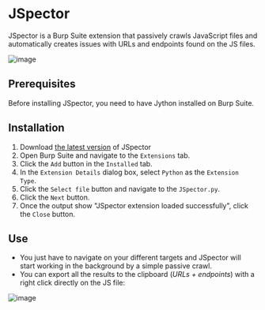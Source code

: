 # JSpector

JSpector is a Burp Suite extension that passively crawls JavaScript files and automatically creates issues with URLs and endpoints found on the JS files.

![image](https://user-images.githubusercontent.com/16657045/228315561-ee2fa437-5020-45c2-99b2-6ee8cd71f880.png)

## Prerequisites

Before installing JSpector, you need to have Jython installed on Burp Suite.

## Installation

1.  Download [the latest version](https://github.com/hisxo/JSpector/releases) of JSpector
2.  Open Burp Suite and navigate to the `Extensions` tab.
3.  Click the `Add` button in the `Installed` tab.
4.  In the `Extension Details` dialog box, select `Python` as the `Extension Type`.
5.  Click the `Select file` button and navigate to the `JSpector.py`.
6.  Click the `Next` button.
7.  Once the output show "JSpector extension loaded successfully", click the `Close` button.

## Use

- You just have to navigate on your different targets and JSpector will start working in the background by a simple passive crawl.
- You can export all the results to the clipboard (_URLs + endpoints_) with a right click directly on the JS file:

![image](https://user-images.githubusercontent.com/16657045/232149174-04d80248-93ff-42d7-8f0b-e0303b3bc289.png)
